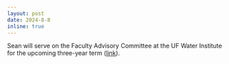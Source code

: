 ```yaml
---
layout: post
date: 2024-8-8 
inline: true
---
```

Sean will serve on the Faculty Advisory Committee at the UF Water Institute for the upcoming three-year term (<a href="https://waterinstitute.ufl.edu/11861-2/">link</a>).
